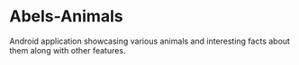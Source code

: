 # Abels-Animals
Android application showcasing various animals and interesting facts about them along with other features.
